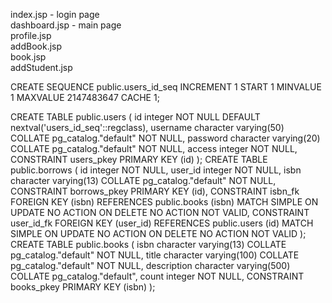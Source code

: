 index.jsp - login page  
dashboard.jsp - main page  
profile.jsp  
addBook.jsp  
book.jsp  
addStudent.jsp  

CREATE SEQUENCE public.users_id_seq
    INCREMENT 1
    START 1
    MINVALUE 1
    MAXVALUE 2147483647
    CACHE 1;

CREATE TABLE public.users
(
    id integer NOT NULL DEFAULT nextval('users_id_seq'::regclass),
    username character varying(50) COLLATE pg_catalog."default" NOT NULL,
    password character varying(20) COLLATE pg_catalog."default" NOT NULL,
    access integer NOT NULL,
    CONSTRAINT users_pkey PRIMARY KEY (id)
);
CREATE TABLE public.borrows
(
    id integer NOT NULL,
    user_id integer NOT NULL,
    isbn character varying(13) COLLATE pg_catalog."default" NOT NULL,
    CONSTRAINT borrows_pkey PRIMARY KEY (id),
    CONSTRAINT isbn_fk FOREIGN KEY (isbn)
        REFERENCES public.books (isbn) MATCH SIMPLE
        ON UPDATE NO ACTION
        ON DELETE NO ACTION
        NOT VALID,
    CONSTRAINT user_id_fk FOREIGN KEY (user_id)
        REFERENCES public.users (id) MATCH SIMPLE
        ON UPDATE NO ACTION
        ON DELETE NO ACTION
        NOT VALID
);
CREATE TABLE public.books
(
    isbn character varying(13) COLLATE pg_catalog."default" NOT NULL,
    title character varying(100) COLLATE pg_catalog."default" NOT NULL,
    description character varying(500) COLLATE pg_catalog."default",
    count integer NOT NULL,
    CONSTRAINT books_pkey PRIMARY KEY (isbn)
);

